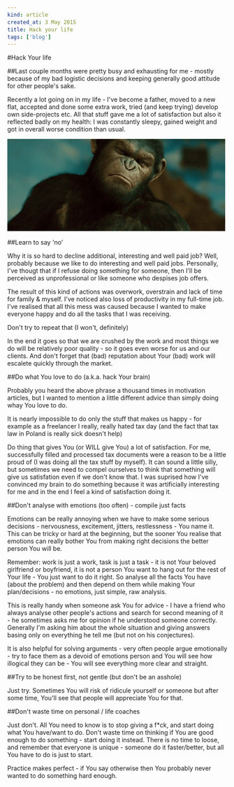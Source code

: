 ```yaml
---
kind: article
created_at: 3 May 2015
title: Hack your life
tags: ['blog']
---
```


#Hack Your life

##Last couple months were pretty busy and exhausting for me - mostly because of my bad logistic decisions and keeping generally good attitude for other people's sake.

Recently a lot going on in my life - I've become a father, moved to a new flat, accepted and done some extra work, tried (and keep trying) develop own side-projects etc. All that stuff gave me a lot of satisfaction but also it reflected badly on my health: I was constantly sleepy, gained weight and got in overall worse condition than usual. 

![img](/blog/images/ape_say_no.gif)

##Learn to say 'no'

Why it is so hard to decline additional, interesting and well paid job? Well, probably because we like to do interesting and well paid jobs. Personally, I've thougt that if I refuse doing something for someone, then I'll be perceived as unprofessional or like someone who despises job offers.

The result of this kind of actions was overwork, overstrain and lack of time for family & myself. I've noticed also loss of productivity in my full-time job. I've realised that all this mess was caused because I wanted to make everyone happy and do all the tasks that I was receiving. 

Don't try to repeat that (I won't, definitely)

In the end it goes so that we are crushed by the work and most things we do will be relatively poor quality - so it goes even worse for us and our clients. And don't forget that (bad) reputation about Your (bad) work will escalete quickly through the market.

##Do what You love to do (a.k.a. hack Your brain)

Probably you heard the above phrase a thousand times in motivation articles, but I wanted to mention a little different advice than simply doing whay You love to do.

It is nearly impossible to do only the stuff that makes us happy - for example as a freelancer I really, really hated tax day (and the fact that tax law in Poland is really sick doesn't help)

Do thing that gives You (or WILL give You) a lot of satisfaction. For me, successfully filled and processed tax documents were a reason to be a little proud of (I was doing all the tax stuff by myself). It can sound a little silly, but sometimes we need to compel ourselves to think that something will give us satisfation even if we don't know that. I was suprised how I've convinced my brain to do something because it was artificially interesting for me and in the end I feel a kind of satisfaction doing it.

##Don't analyse with emotions (too often) - compile just facts

Emotions can be really annoying when we have to make some serious decisions - nervousness, excitement, jitters, restlessness - You name it. This can be tricky or hard at the beginning, but the sooner You realise that emotions can really bother You from making right decisions the better person You will be.

Remember: work is just a work, task is just a task - it is not Your beloved girlfriend or boyfriend, it is not a person You want to hang out for the rest of Your life - You just want to do it right. So analyse all the facts You have (about the problem) and then depend on them while making Your plan/decisions - no emotions, just simple, raw analysis. 

This is really handy when someone ask You for advice - I have a friend who always analyse other people's actions and search for second meaning of it - he sometimes asks me for opinion if he understood someone correctly. Generally I'm asking him about the whole situation and giving answers basing only on everything he tell me (but not on his conjectures).

It is also helpful for solving arguments - very often people argue emotionally - try to face them as a devoid of emotions person and You will see how illogical they can be - You will see everything more clear and straight.

##Try to be honest first, not gentle (but don't be an asshole)

Just try. Sometimes You will risk of ridicule yourself or someone but after some time, You'll see that people will appreciate You for that.

##Don't waste time on personal / life coaches

Just don't. All You need to know is to stop giving a f*ck, and start doing what You have/want to do. Don't waste time on thinking if You are good enough to do something - start doing it instead. There is no time to loose, and remember that everyone is unique - someone do it faster/better, but all You have to do is just to start. 

Practice makes perfect - if You say otherwise then You probably never wanted to do something hard enough.